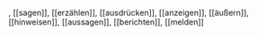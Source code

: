 , [[sagen]], [[erzählen]], [[ausdrücken]], [[anzeigen]], [[äußern]], [[hinweisen]], [[aussagen]], [[berichten]], [[melden]]